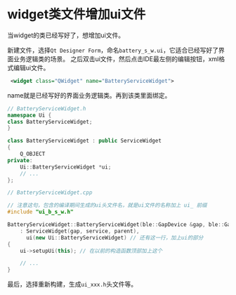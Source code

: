 # widget类文件增加ui文件

当widget的类已经写好了，想增加ui文件。

新建文件，选择`Qt Designer Form`，命名`battery_s_w.ui`，它适合已经写好了界面业务逻辑类的场景。
之后双击ui文件，然后点击IDE最左侧的编辑按钮，xml格式编辑ui文件。

```xml
 <widget class="QWidget" name="BatteryServiceWidget">
```

name就是已经写好的界面业务逻辑类。再到该类里面绑定。

```c++
// BatteryServiceWidget.h
namespace Ui {
class BatteryServiceWidget;
}

class BatteryServiceWidget : public ServiceWidget
{
    Q_OBJECT
private:
    Ui::BatteryServiceWidget *ui;
    // ...
};
```

``` c++
// BatteryServiceWidget.cpp

// 注意这句，包含的编译期间生成的ui头文件名，就是ui文件的名称加上 ui_ 前缀
#include "ui_b_s_w.h"

BatteryServiceWidget::BatteryServiceWidget(ble::GapDevice &gap, ble::GattService &service, QWidget *parent)
    : ServiceWidget(gap, service, parent),
      ui(new Ui::BatteryServiceWidget) // 还有这一行，加上ui的部分
{
    ui->setupUi(this); // 在以前的构造函数顶部加上这个

    // ...
}
```

最后，选择重新构建，生成`ui_xxx.h`头文件等。
